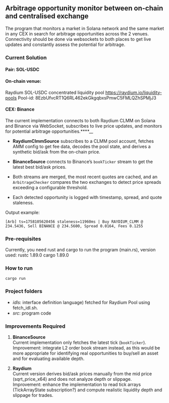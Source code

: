 ## Arbitrage opportunity monitor between on-chain and centralised exchange

The program that monitors a market in Solana network and the same market in any CEX in search for arbitrage opportunities across the 2 venues. Connectivity should be done via websockets to both places to get live updates and constantly assess the potential for arbitrage.


### Current Solution

#### Pair: SOL-USDC

#### On-chain venue: 
Raydium SOL-USDC concentrated liquidity pool
https://raydium.io/liquidity-pools
Pool-id: 8EzbUfvcRT1Q6RL462ekGkgqbxsPmwC5FMLQZhSPMjJ3

#### CEX: Binance

The current implementation connects to both Raydium CLMM on Solana and Binance via WebSocket, subscribes to live price updates, and monitors for potential arbitrage opportunities.****__
 
- **RaydiumClmmSource** subscribes to a CLMM pool account, fetches AMM config to get fee data, decodes the pool state, and derives a synthetic bid/ask from the on-chain price. 
- **BinanceSource** connects to Binance’s `bookTicker` stream to get the latest best bid/ask prices.
- Both streams are merged, the most recent quotes are cached, and an `ArbitrageChecker` compares the two exchanges to detect price spreads exceeding a configurable threshold.

- Each detected opportunity is logged with timestamp, spread, and quote staleness.  


Output example:
```
[Arb] ts=1758105620456 staleness=11960ms | Buy RAYDIUM_CLMM @ 234.5436, Sell BINANCE @ 234.5600, Spread 0.0164, Fees 0.1255
```

### Pre-requisites

Currently, you need rust and cargo to run the program (main.rs), version used:
rustc 1.89.0
cargo 1.89.0

### How to run

```
cargo run
```

### Project folders

- *idls*: interface definition language) fetched for Raydium Pool using fetch_idl.sh.
- *src*: program code
 

### Improvements Required

1. **BinanceSource**  
   Current implementation only fetches the latest tick (`bookTicker`).  
   Improvement: integrate L2 order book stream instead, as this would be more appropriate for identifying real opportunities to buy/sell an asset and for evaluating available depth.

2. **Raydium**  
   Current version derives bid/ask prices manually from the mid price (sqrt_price_x64) and does not analyze depth or slippage.  
   Improvement: enhance the implementation to read tick arrays (TickArrayState subscription?) and compute realistic liquidity depth and slippage for trades.
